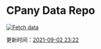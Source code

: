 # CPany Data Repo

[![Fetch data](https://github.com/yjl9903/CPany/actions/workflows/fetch.yml/badge.svg)](https://github.com/yjl9903/CPany/actions/workflows/fetch.yml)

<!-- START_SECTION: update_time -->
更新时间：[2021-09-02 23:22](https://www.timeanddate.com/worldclock/fixedtime.html?msg=Fetch+data&iso=20210902T232231&p1=237)
<!-- END_SECTION: update_time -->
